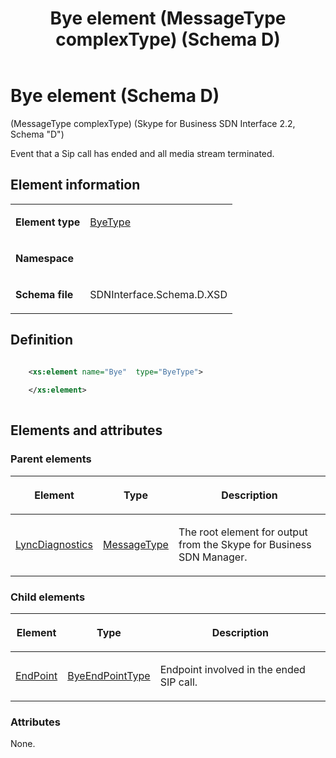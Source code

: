 ﻿---
title: Bye element (MessageType complexType) (Schema D)
TOCTitle: Bye element
ms:assetid: 51444c13-c96e-c353-94d8-df11a859ad5e
ms:mtpsurl: https://msdn.microsoft.com/library/Mt149438(v=office.16)
ms:contentKeyID: 65855387
description: Event that a Sip call has ended and all the media stream terminated.
ms.date: 08/24/2015
mtps_version: v=office.16
dev_langs:
- xml
---

# Bye element (Schema D)

(MessageType complexType) (Skype for Business SDN Interface 2.2, Schema "D")

Event that a Sip call has ended and all media stream terminated. 

## Element information

<table>
<colgroup>
<col />
<col  />
</colgroup>
<tbody>
<tr class="odd">
<td><p><strong>Element type</strong></p></td>
<td><p><a href="byetype-complextype-skype-for-business-sdn-interface-2-2-schema-d.md">ByeType</a></p></td>
</tr>
<tr class="even">
<td><p><strong>Namespace</strong></p></td>
<td><p></p></td>
</tr>
<tr class="odd">
<td><p><strong>Schema file</strong></p></td>
<td><p>SDNInterface.Schema.D.XSD</p></td>
</tr>
</tbody>
</table>


## Definition

```xml

    <xs:element name="Bye"  type="ByeType">
    
    </xs:element>
  
```

## Elements and attributes

### Parent elements

<table>
<colgroup>
<col />
<col />
<col />
</colgroup>
<thead>
<tr class="header">
<th><p>Element</p></th>
<th><p>Type</p></th>
<th><p>Description</p></th>
</tr>
</thead>
<tbody>
<tr class="odd">
<td><p><a href="lyncdiagnostics-element-skype-for-business-sdn-interface-2-2-schema-d.md">LyncDiagnostics</a></p></td>
<td><p><a href="messagetype-complextype-skype-for-business-sdn-interface-2-2-schema-d.md">MessageType</a></p></td>
<td><p>The root element for output from the Skype for Business SDN Manager.</p></td>
</tr>
</tbody>
</table>


### Child elements

<table>
<colgroup>
<col />
<col />
<col />
</colgroup>
<thead>
<tr class="header">
<th><p>Element</p></th>
<th><p>Type</p></th>
<th><p>Description</p></th>
</tr>
</thead>
<tbody>
<tr class="odd">
<td><p><a href="endpoint-element-byetype-complextype-skype-for-business-sdn-interface-2-2-schema-d.md">EndPoint</a></p></td>
<td><p><a href="byeendpointtype-complextype-skype-for-business-sdn-interface-2-2-schema-d.md">ByeEndPointType</a></p></td>
<td><p>Endpoint involved in the ended SIP call.</p></td>
</tr>
</tbody>
</table>


### Attributes

None.

